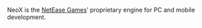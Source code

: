 NeoX is the [NetEase Games](https://www.neteasegames.com/)’ proprietary engine for PC and mobile development.
